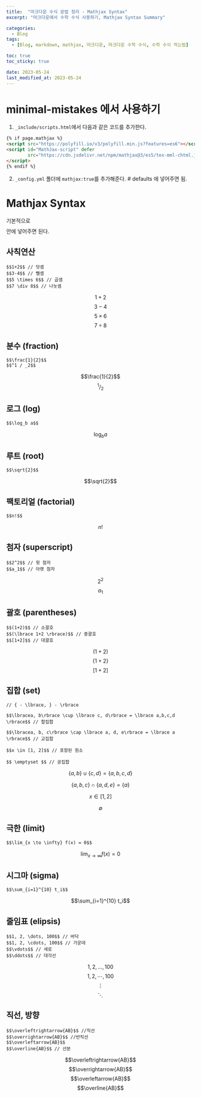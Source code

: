 ```yaml
---
title:  "마크다운 수식 문법 정리 - Mathjax Syntax"
excerpt: "마크다운에서 수학 수식 사용하기, Mathjax Syntax Summary"

categories:
  - Blog
tags:
  - [Blog, markdown, mathjax, 마크다운, 마크다운 수학 수식, 수학 수식 적는법]

toc: true
toc_sticky: true

date: 2023-05-24
last_modified_at: 2023-05-24
---
```


# minimal-mistakes 에서 사용하기

1. ``_include/scripts.html``에서 다음과 같은 코드를 추가한다.

```html
{% if page.mathjax %}
<script src="https://polyfill.io/v3/polyfill.min.js?features=es6"></script>
<script id="MathJax-script" defer
        src="https://cdn.jsdelivr.net/npm/mathjax@3/es5/tex-mml-chtml.js">
</script>
{% endif %}
```

2. ``_config.yml`` 폴더에 ``mathjax:true``를 추가해준다.
\# defaults 에 넣어주면 됨.

# Mathjax Syntax
기본적으로 $$$$ 안에 넣어주면 된다.

## 사칙연산

```
$$1+2$$ // 덧셈
$$3-4$$ // 뺄셈
$$5 \times 6$$ // 곱셈
$$7 \div 8$$ // 나눗셈
```
$$1+2$$
$$3-4$$
$$5 \times 6$$
$$7 \div 8$$

## 분수 (fraction)

```
$$\frac{1}{2}$$
$$^1 / _2$$
```
$$\frac{1}{2}$$
$$^1 / _2$$

## 로그 (log)

```
$$\log_b a$$
```
$$\log_b a$$

## 루트 (root)

```
$$\sqrt{2}$$
```
$$\sqrt{2}$$

## 팩토리얼 (factorial)

```
$$n!$$
```
$$n!$$

## 첨자 (superscript)

```
$$2^2$$ // 윗 첨자
$$a_1$$ // 아랫 첨자
```
$$2^2$$
$$a_1$$

## 괄호 (parentheses)

```
$$(1+2)$$ // 소괄호
$$(\lbrace 1+2 \rbrace)$$ // 중괄호
$$[1+2]$$ // 대괄호
```
$$(1+2)$$ 
$$\lbrace 1+2 \rbrace$$ 
$$[1+2]$$ 

## 집합 (set)
```
// { - \lbrace, } - \rbrace

$$\lbracea, b\rbrace \cup \lbrace c, d\rbrace = \lbrace a,b,c,d \rbrace$$ // 합집합

$$\lbracea, b, c\rbrace \cap \lbrace a, d, e\rbrace = \lbrace a \rbrace$$ // 교집합

$$x \in [1, 2]$$ // 포함된 원소

$$ \emptyset $$ // 공집합
```

$$\lbrace a, b \rbrace \cup \lbrace c, d\rbrace = \lbrace a,b,c,d \rbrace$$

$$\lbrace a, b, c \rbrace \cap \lbrace a, d, e\rbrace = \lbrace a \rbrace$$

$$x \in [1, 2]$$

$$ \emptyset $$

## 극한 (limit)

```
$$\lim_{x \to \infty} f(x) = 0$$
```

$$\lim_{x \to \infty} f(x) = 0$$

## 시그마 (sigma)

```
$$\sum_{i=1}^{10} t_i$$
```

$$\sum_{i=1}^{10} t_i$$

## 줄임표 (elipsis)

```
$$1, 2, \dots, 100$$ // 바닥
$$1, 2, \cdots, 100$$ // 가운데
$$\vdots$$ // 세로
$$\ddots$$ // 대각선
```

$$1, 2, \dots, 100$$
$$1, 2, \cdots, 100$$ 
$$\vdots$$
$$\ddots$$ 

## 직선, 방향

```
$$\overleftrightarrow{AB}$$ //직선
$$\overrightarrow{AB}$$ //반직선
$$\overleftarrow{AB}$$ 
$$\overline{AB}$$ // 선분
```

$$\overleftrightarrow{AB}$$
$$\overrightarrow{AB}$$ 
$$\overleftarrow{AB}$$ 
$$\overline{AB}$$ 